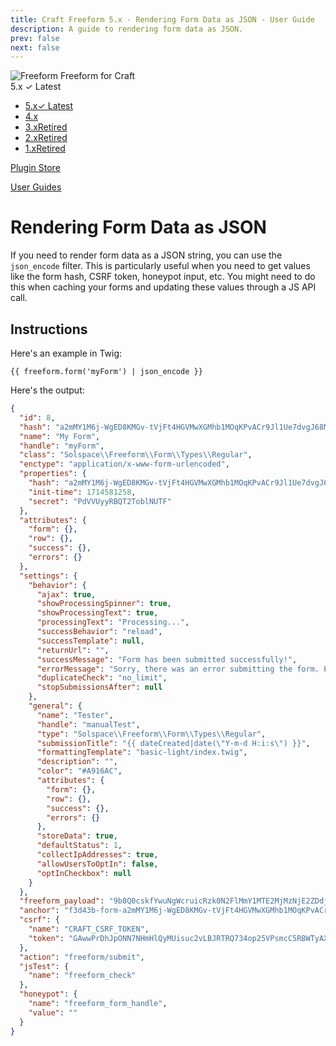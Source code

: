 ```yaml
---
title: Craft Freeform 5.x - Rendering Form Data as JSON - User Guide
description: A guide to rendering form data as JSON.
prev: false
next: false
---
```


<meta property="og:image" content="https://docs.solspace.com/extras/social/craft/freeform/freeform.png" />

<div id="pr-heading">
    <img src="https://docs.solspace.com/extras/icons/products/freeform-icon.png" alt="Freeform" class="pr-image">
    <span class="pr-name">Freeform</span>
    <span class="pr-category">for Craft</span>
    <div class="pr-v-wrapper">
        <div class="pr-v">
            <span class="pr-v-v">5.x</span>
            <span class="pr-v-type pr-latest">✓ Latest</span>
            <span class="pr-v-arrow arrow down"></span>
        </div>
        <ul class="pr-v-list">
            <li><a href="/craft/freeform/v5/">5.x<span class="pr-v-type pr-latest">✓ Latest</span></a></li>
            <li><a href="/craft/freeform/v4/">4.x</a></li>
            <li><a href="/craft/freeform/v3/">3.x<span class="pr-v-type pr-retired">Retired</span></a></li>
            <li><a href="/craft/freeform/v2/">2.x<span class="pr-v-type pr-retired">Retired</span></a></li>
            <li><a href="/craft/freeform/v1/">1.x<span class="pr-v-type pr-retired">Retired</span></a></li>
        </ul>
    </div>
    <div class="pr-buy">
        <a href="https://plugins.craftcms.com/freeform" class="button button-blue"><span class="external-url">Plugin Store</span></a>
    </div>
</div>

<span class="page-section"><a href="/craft/freeform/v5/guides/">User Guides</a></span>

# Rendering Form Data as JSON

If you need to render form data as a JSON string, you can use the `json_encode` filter. This is particularly useful when you need to get values like the form hash, CSRF token, honeypot input, etc. You might need to do this when caching your forms and updating these values through a JS API call.


## Instructions

Here's an example in Twig:

```twig
{{ freeform.form('myForm') | json_encode }}
```

Here's the output:

``` json
{
  "id": 8,
  "hash": "a2mMY1M6j-WgED8KMGv-tVjFt4HGVMwXGMhb1MOqKPvACr9Jl1Ue7dvgJ68M",
  "name": "My Form",
  "handle": "myForm",
  "class": "Solspace\\Freeform\\Form\\Types\\Regular",
  "enctype": "application/x-www-form-urlencoded",
  "properties": {
    "hash": "a2mMY1M6j-WgED8KMGv-tVjFt4HGVMwXGMhb1MOqKPvACr9Jl1Ue7dvgJ68M",
    "init-time": 1714581258,
    "secret": "PdVVUyyRBQT2ToblNUTF"
  },
  "attributes": {
    "form": {},
    "row": {},
    "success": {},
    "errors": {}
  },
  "settings": {
    "behavior": {
      "ajax": true,
      "showProcessingSpinner": true,
      "showProcessingText": true,
      "processingText": "Processing...",
      "successBehavior": "reload",
      "successTemplate": null,
      "returnUrl": "",
      "successMessage": "Form has been submitted successfully!",
      "errorMessage": "Sorry, there was an error submitting the form. Please try again.",
      "duplicateCheck": "no_limit",
      "stopSubmissionsAfter": null
    },
    "general": {
      "name": "Tester",
      "handle": "manualTest",
      "type": "Solspace\\Freeform\\Form\\Types\\Regular",
      "submissionTitle": "{{ dateCreated|date(\"Y-m-d H:i:s\") }}",
      "formattingTemplate": "basic-light/index.twig",
      "description": "",
      "color": "#A916AC",
      "attributes": {
        "form": {},
        "row": {},
        "success": {},
        "errors": {}
      },
      "storeData": true,
      "defaultStatus": 1,
      "collectIpAddresses": true,
      "allowUsersToOptIn": false,
      "optInCheckbox": null
    }
  },
  "freeform_payload": "9b8Q0cskfYwuNgWcruicRzk0N2FlMmY1MTE2MjMzNjE2ZDdjZmRjY2Q0YjJmMDYxMDEzMTFmYzE1ZGQ5ZmM2N2EyNjFhMWQyOTY2YjVhOGL6nxMjDBSUi7dR7QIlSiqv9c4PGE/EgGMzVSNUqvrnMKmh/kHLSuStK5FLylyd2wOw6WpBtd7ZBkxf+O5k4nIw4D2e6zK2R2YY54FLss27/Tn+/SVTauKcGmL5geyxJ2Kx7D+O2kP0MSrp0oQcOpWNUWXMBrUf34ZVMCjHUFFyGYYeZd0Vrsf1NgYOnLVc4snXCICAf90ks6GBwe1atQkOZqszoaQrPcEfHE5e1eDLVxmwSbjbZvDCDJq/2LWNvWdXF5XSiUUEfQEVZZOzCzqcccDDV5tNG3s19YoCK24EtAswz/dM6N1g5kSeWZyl4c0=",
  "anchor": "f3d43b-form-a2mMY1M6j-WgED8KMGv-tVjFt4HGVMwXGMhb1MOqKPvACr9Jl1Ue7dvgJ68M",
  "csrf": {
    "name": "CRAFT_CSRF_TOKEN",
    "token": "GAwwPrDhJpONN7NHmHlQyMUisuc2vLBJRTRQ734op25VPsmcC5RBWTyAXm1ahdJrnxy-_l14hVVBFXLufT012v-z9H_Oiy2xtrzsYfjMM1FhvwhT5IL7siLY1SfcniE1woLHjZA47k8jbc7gNG9bR7iloUkKB8ruDIiqqqZ6v3Kwnp03hpXMWHiGO_MCeJqVx0x6WzxkccWPacnkW9YN1g59uaNX2pJG-MUbAwUThyRO1ysTaJHPb-EZNEDmPw5osbQNp32MzmROvG13IRONHwhW652LxRqq707XgdrUUZmtAmNS2T9hgLvD0Bu77RS9_RUC87fzvahe3X0QLv60exo1COLMzSxASb3Dfe7fwtMK-wfi2Kx07s-qKD3AbatRHO_NqjBL"
  },
  "action": "freeform/submit",
  "jsTest": {
    "name": "freeform_check"
  },
  "honeypot": {
    "name": "freeform_form_handle",
    "value": ""
  }
}
```